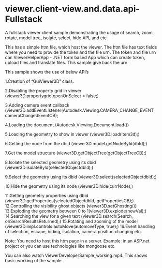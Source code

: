 viewer.client-view.and.data.api-Fullstack
=========================================

A fullstack viewer client sample demonstrating the usage of search, zoom, rotate, model tree, isolate, select, hide API, and etc.

This has a simple htm file, which host the viewer. The htm file has text fields where you need to provide the token and the file urn. 
The token and file urn can ViewerHelperApp - .NET form based App which can create token, upload files and translate files. This sample give back the urn.

This sample shows the use of below API’s

1.Creation of “GuiViewer3D” class.

2.Disabling the property grid in viewer (viewer3D.propertygrid.openOnSelect = false;)

3.Adding camera event callback (viewer3D.addEventListener(Autodesk.Viewing.CAMERA_CHANGE_EVENT, cameraChangedEventCB);

4.Loading the document (Autodesk.Viewing.Document.load())

5.Loading the geometry to show in viewer (viewer3D.load(item3d);)

6.Getting the node from the dbid (viewer3D.model.getNodeById(dbId);)

7.Get the model structure (viewer3D.getObjectTree(getObjectTreeCB);)

8.Isolate the selected geometry using its dbid (viewer3D.isolateById(selectedObjectdbId);)

9.Select the geometry using its dbid (viewer3D.select(selectedObjectdbId);)

10.Hide the geometry using its node (viewer3D.hide(currNode);)

11.Getting geometry properties using dbid (viewer3D.getProperties(selectedObjectdbId, getPropertiesCB);) 
12.Controlling the visibility ghost objects (viewer3D.setGhosting()) 
13.Exploding the geometry between 0 to 1(viewer3D.explode(newVal);)
14.Searching the view for a given text (viewer3D.search(Search, onSearchResultsReturned);)
15.Rotating and zooming of the model (viewer3D.impl.controls.autoMove(automoveType, true);)
16.Event handling of selection, escape, hiding, isolation, camera position changing etc. 

Note: You need to host this htm page in a server. Example: in an ASP.net project or you can use technologies like mongoose etc. 

You can also watch ViewerDeveloperSample_working.mp4. This shows basic working of the sample.
